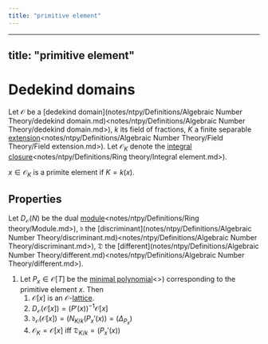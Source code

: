 ```yaml
---
title: "primitive element"
---
```


---
title: "primitive element"
---

# Dedekind domains
Let $\mathcal{O}$ be a [dedekind domain](notes/ntpy/Definitions/Algebraic Number Theory/dedekind domain.md)<notes/ntpy/Definitions/Algebraic Number Theory/dedekind domain.md>), $k$ its field of fractions, $K$ a finite separable [extension]()<notes/ntpy/Definitions/Algebraic Number Theory/Field Theory/Field extension.md>). Let $\mathcal{O}_K$ denote the [integral closure]()<notes/ntpy/Definitions/Ring theory/Integral element.md>).

$x\in\mathcal{O}_K$ is a primite element if $K=k(x)$.

## Properties
Let $D_\mathcal{O}(N)$ be the dual [module]()<notes/ntpy/Definitions/Ring theory/Module.md>), $\mathfrak{d}$ the [discriminant](notes/ntpy/Definitions/Algebraic Number Theory/discriminant.md)<notes/ntpy/Definitions/Algebraic Number Theory/discriminant.md>), $\mathfrak{D}$ the [different](notes/ntpy/Definitions/Algebraic Number Theory/different.md)<notes/ntpy/Definitions/Algebraic Number Theory/different.md>).
1. Let $P_x\in\mathcal{O}[T]$ be the [minimal polynomial]()<>) corresponding to the primitive element  $x$. Then 
	1. $\mathcal{O}[x]$ is an $\mathcal{O}$-[lattice](<notes/ntpy/Definitions/Algebraic Number Theory/Lattice.md>).
	2. $D_\mathcal{O}(\mathcal{O}[x])=(P'(x))^{-1}\mathcal{O}[x]$
	3. $\mathfrak{d}_\mathcal{O}(\mathcal{O}[x])=(N_{K/k}(P_x'(x))=(\Delta_{P_x})$
	4. $\mathcal{O}_K=\mathcal{O}[x]$ iff $\mathfrak{D}_{K/k}=(P_x'(x))$
